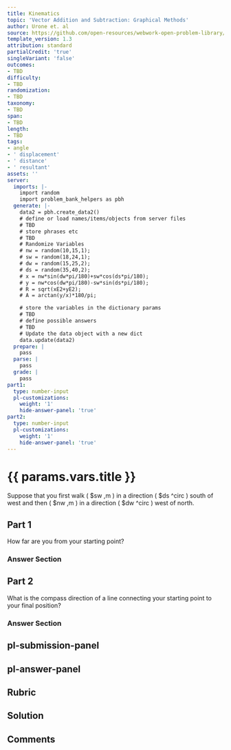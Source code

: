 ```yaml
---
title: Kinematics
topic: 'Vector Addition and Subtraction: Graphical Methods'
author: Urone et. al
source: https://github.com/open-resources/webwork-open-problem-library/tree/master/Contrib/BrockPhysics/College_Physics_Urone/3.Two_Dimensional_Kinematics/Addition_of_Velocities/NU_U17-03-05-006.pg
template_version: 1.3
attribution: standard
partialCredit: 'true'
singleVariant: 'false'
outcomes:
- TBD
difficulty:
- TBD
randomization:
- TBD
taxonomy:
- TBD
span:
- TBD
length:
- TBD
tags:
- angle
- ' displacement'
- ' distance'
- ' resultant'
assets: ''
server:
  imports: |-
    import random
    import problem_bank_helpers as pbh
  generate: |-
    data2 = pbh.create_data2()
    # define or load names/items/objects from server files
    # TBD
    # store phrases etc
    # TBD
    # Randomize Variables
    # nw = random(10,15,1);
    # sw = random(18,24,1);
    # dw = random(15,25,2);
    # ds = random(35,40,2);
    # x = nw*sin(dw*pi/180)+sw*cos(ds*pi/180);
    # y = nw*cos(dw*pi/180)-sw*sin(ds*pi/180);
    # R = sqrt(xE2+yE2);
    # A = arctan(y/x)*180/pi;

    # store the variables in the dictionary params
    # TBD
    # define possible answers
    # TBD
    # Update the data object with a new dict
    data.update(data2)
  prepare: |
    pass
  parse: |
    pass
  grade: |
    pass
part1:
  type: number-input
  pl-customizations:
    weight: '1'
    hide-answer-panel: 'true'
part2:
  type: number-input
  pl-customizations:
    weight: '1'
    hide-answer-panel: 'true'
---
```


# {{ params.vars.title }} 


Suppose that you first walk ( $sw ,m ) in a direction ( $ds ^circ ) south of west and then ( $nw ,m ) in a direction ( $dw ^circ ) west of north.

## Part 1 
How far are you from your starting point? 


 ### Answer Section

## Part 2 
What is the compass direction of a line connecting your starting point to your final position? 


 ### Answer Section


## pl-submission-panel 


## pl-answer-panel 


## Rubric 


## Solution 


## Comments 


